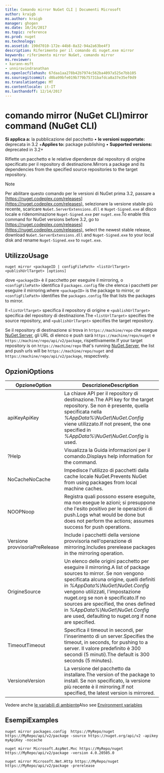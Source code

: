 ```yaml
---
title: Comando mirror NuGet CLI | Documenti Microsoft
author: kraigb
ms.author: kraigb
manager: ghogen
ms.date: 10/24/2017
ms.topic: reference
ms.prod: nuget
ms.technology: 
ms.assetid: 190d7010-172e-44b8-8a32-94a2a63be4f3
description: Riferimento per il comando di nuget.exe mirror
keywords: riferimento mirror NuGet, comando mirror
ms.reviewer:
- karann-msft
- unniravindranathan
ms.openlocfilehash: 67daa1aa278b42b7974c562ba4097a525e7bb105
ms.sourcegitcommit: d0ba99bfe019b779b75731bafdca8a37e35ef0d9
ms.translationtype: MT
ms.contentlocale: it-IT
ms.lasthandoff: 12/14/2017
---
```

# <a name="mirror-command-nuget-cli"></a><span data-ttu-id="17cc0-104">comando mirror (NuGet CLI)</span><span class="sxs-lookup"><span data-stu-id="17cc0-104">mirror command (NuGet CLI)</span></span>

<span data-ttu-id="17cc0-105">**Si applica a:** la pubblicazione del pacchetto &bullet; **le versioni supportate:** deprecata in 3.2 +</span><span class="sxs-lookup"><span data-stu-id="17cc0-105">**Applies to:** package publishing &bullet; **Supported versions:** deprecated in 3.2+</span></span>

<span data-ttu-id="17cc0-106">Riflette un pacchetto e le relative dipendenze dal repository di origine specificato per il repository di destinazione.</span><span class="sxs-lookup"><span data-stu-id="17cc0-106">Mirrors a package and its dependencies from the specified source repositories to the target repository.</span></span>

> [!NOTE]
> <span data-ttu-id="17cc0-107">Per abilitare questo comando per le versioni di NuGet prima 3.2, passare a [https://nuget.codeplex.com/releases](https://nuget.codeplex.com/releases), selezionare la versione stabile più recente, scaricare `NuGet.ServerExtensions.dll` e `Nuget-Signed.exe` al disco locale e ridenominazione `Nuget-Signed.exe` per `nuget.exe`.</span><span class="sxs-lookup"><span data-stu-id="17cc0-107">To enable this command for NuGet versions before 3.2, go to [https://nuget.codeplex.com/releases](https://nuget.codeplex.com/releases), select the newest stable release, download `NuGet.ServerExtensions.dll` and `Nuget-Signed.exe` to your local disk and rename `Nuget-Signed.exe` to `nuget.exe`.</span></span>

## <a name="usage"></a><span data-ttu-id="17cc0-108">Utilizzo</span><span class="sxs-lookup"><span data-stu-id="17cc0-108">Usage</span></span>

```
nuget mirror <packageID | configFilePath> <listUrlTarget> <publishUrlTarget> [options]
```

<span data-ttu-id="17cc0-109">dove `<packageID>` è il pacchetto per eseguire il mirroring, o `<configFilePath>` identifica il `packages.config` file che elenca i pacchetti per eseguire il mirroring.</span><span class="sxs-lookup"><span data-stu-id="17cc0-109">where `<packageID>` is the package to mirror, or `<configFilePath>` identifies the `packages.config` file that lists the packages to mirror.</span></span>

<span data-ttu-id="17cc0-110">Il `<listUrlTarget>` specifica il repository di origine e `<publishUrlTarget>` specifica del repository di destinazione.</span><span class="sxs-lookup"><span data-stu-id="17cc0-110">The `<listUrlTarget>` specifies the source repository, and `<publishUrlTarget>` specifies the target repository.</span></span>

<span data-ttu-id="17cc0-111">Se il repository di destinazione si trova in `https://machine/repo` che esegue [NuGet.Server](../hosting-packages/NuGet-Server.md), gli URL di elenco e push sarà `https://machine/repo/nuget` e `https://machine/repo/api/v2/package`, rispettivamente.</span><span class="sxs-lookup"><span data-stu-id="17cc0-111">If your target repository is on `https://machine/repo` that's running [NuGet.Server](../hosting-packages/NuGet-Server.md), the list and push urls will be `https://machine/repo/nuget` and `https://machine/repo/api/v2/package`, respectively.</span></span>

## <a name="options"></a><span data-ttu-id="17cc0-112">Opzioni</span><span class="sxs-lookup"><span data-stu-id="17cc0-112">Options</span></span>

| <span data-ttu-id="17cc0-113">Opzione</span><span class="sxs-lookup"><span data-stu-id="17cc0-113">Option</span></span> | <span data-ttu-id="17cc0-114">Descrizione</span><span class="sxs-lookup"><span data-stu-id="17cc0-114">Description</span></span> |
| --- | --- |
| <span data-ttu-id="17cc0-115">apiKey</span><span class="sxs-lookup"><span data-stu-id="17cc0-115">ApiKey</span></span> | <span data-ttu-id="17cc0-116">La chiave API per il repository di destinazione.</span><span class="sxs-lookup"><span data-stu-id="17cc0-116">The API key for the target repository.</span></span> <span data-ttu-id="17cc0-117">Se non è presente, quella specificata nella *%AppData%\NuGet\NuGet.Config* viene utilizzato.</span><span class="sxs-lookup"><span data-stu-id="17cc0-117">If not present,  the one specified in *%AppData%\NuGet\NuGet.Config* is used.</span></span> |
| <span data-ttu-id="17cc0-118">?</span><span class="sxs-lookup"><span data-stu-id="17cc0-118">Help</span></span> | <span data-ttu-id="17cc0-119">Visualizza la Guida informazioni per il comando.</span><span class="sxs-lookup"><span data-stu-id="17cc0-119">Displays help information for the command.</span></span> |
| <span data-ttu-id="17cc0-120">NoCache</span><span class="sxs-lookup"><span data-stu-id="17cc0-120">NoCache</span></span> | <span data-ttu-id="17cc0-121">Impedisce l'utilizzo di pacchetti dalla cache locale NuGet.</span><span class="sxs-lookup"><span data-stu-id="17cc0-121">Prevents NuGet from using packages from local machine caches.</span></span> |
| <span data-ttu-id="17cc0-122">NOOP</span><span class="sxs-lookup"><span data-stu-id="17cc0-122">Noop</span></span> | <span data-ttu-id="17cc0-123">Registra quali possono essere eseguite, ma non esegue le azioni; si presuppone che l'esito positivo per le operazioni di push.</span><span class="sxs-lookup"><span data-stu-id="17cc0-123">Logs what would be done but does not perform the actions; assumes success for push operations.</span></span> |
| <span data-ttu-id="17cc0-124">Versione provvisoria</span><span class="sxs-lookup"><span data-stu-id="17cc0-124">PreRelease</span></span> | <span data-ttu-id="17cc0-125">Include i pacchetti della versione provvisoria nell'operazione di mirroring.</span><span class="sxs-lookup"><span data-stu-id="17cc0-125">Includes prerelease packages in the mirroring operation.</span></span> |
| <span data-ttu-id="17cc0-126">Origine</span><span class="sxs-lookup"><span data-stu-id="17cc0-126">Source</span></span> | <span data-ttu-id="17cc0-127">Un elenco delle origini pacchetto per eseguire il mirroring.</span><span class="sxs-lookup"><span data-stu-id="17cc0-127">A list of package sources to mirror.</span></span> <span data-ttu-id="17cc0-128">Se non vengono specificata alcuna origine, quelli definiti in *%AppData%\NuGet\NuGet.Config* vengono utilizzati, l'impostazione nuget.org se non è specificato.</span><span class="sxs-lookup"><span data-stu-id="17cc0-128">If no sources are specified, the ones defined in *%AppData%\NuGet\NuGet.Config* are used, defaulting to nuget.org if none are specified.</span></span> |
| <span data-ttu-id="17cc0-129">Timeout</span><span class="sxs-lookup"><span data-stu-id="17cc0-129">Timeout</span></span> | <span data-ttu-id="17cc0-130">Specifica il timeout in secondi, per l'inserimento di un server.</span><span class="sxs-lookup"><span data-stu-id="17cc0-130">Specifies the timeout, in seconds, for pushing to a server.</span></span> <span data-ttu-id="17cc0-131">Il valore predefinito è 300 secondi (5 minuti).</span><span class="sxs-lookup"><span data-stu-id="17cc0-131">The default is 300 seconds (5 minutes).</span></span> |
| <span data-ttu-id="17cc0-132">Versione</span><span class="sxs-lookup"><span data-stu-id="17cc0-132">Version</span></span> | <span data-ttu-id="17cc0-133">La versione del pacchetto da installare.</span><span class="sxs-lookup"><span data-stu-id="17cc0-133">The version of the package to install.</span></span> <span data-ttu-id="17cc0-134">Se non specificato, la versione più recente è il mirroring.</span><span class="sxs-lookup"><span data-stu-id="17cc0-134">If not specified, the latest version is mirrored.</span></span> |

<span data-ttu-id="17cc0-135">Vedere anche [le variabili di ambiente](cli-ref-environment-variables.md)</span><span class="sxs-lookup"><span data-stu-id="17cc0-135">Also see [Environment variables](cli-ref-environment-variables.md)</span></span>

## <a name="examples"></a><span data-ttu-id="17cc0-136">Esempi</span><span class="sxs-lookup"><span data-stu-id="17cc0-136">Examples</span></span>

```
nuget mirror packages.config  https://MyRepo/nuget https://MyRepo/api/v2/package -source https://nuget.org/api/v2 -apikey myApiKey -nocache

nuget mirror Microsoft.AspNet.Mvc https://MyRepo/nuget https://MyRepo/api/v2/package -version 4.0.20505.0

nuget mirror Microsoft.Net.Http https://MyRepo/nuget https://MyRepo/api/v2/package -prerelease
```
